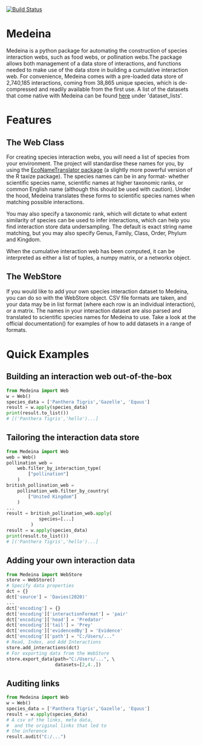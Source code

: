 [![Build Status](https://travis-ci.com/Daniel-Davies/Medeina.svg?branch=master)](https://travis-ci.com/Daniel-Davies/Medeina)

# Medeina

Medeina is a python package for automating the construction of species interaction webs, such as food webs, or pollination webs.The package allows both management of a data store of interactions, and functions needed to make use of the data store in building a cumulative interaction web. For convenience, Medeina comes with a pre-loaded data store of 2,740,185 interactions, coming from 38,865 unique species, which is de-compressed and readily available from the first use. A list of the datasets that come native with Medeina can be found [here](https://github.com/Daniel-Davies/MedeinaPublicationTests) under 'dataset_lists'.

#  Features

## The Web Class

For creating species interaction webs, you will need a list of species from your environment. The project will standardise these names for you, by using the [EcoNameTranslator package](https://pypi.org/project/EcoNameTranslator/) (a slightly more powerful version of the R taxize package). The species names can be in any format- whether scientific species name, scientific names at higher taxonomic ranks, or common English name (although this should be used with caution). Under the hood, Medeina translates these forms to scientific species names when matching possible interactions. 

You may also specify a taxonomic rank, which will dictate to what extent similarity of species can be used to infer interactions, which can help you find interaction store data undersampling. The default is exact string name matching, but you may also specify Genus, Family, Class, Order, Phylum and Kingdom.

When the cumulative interaction web has been computed, it can be interpreted as either a list of tuples, a numpy matrix, or a networkx object.

## The WebStore 

If you would like to add your own species interaction dataset to Medeina, you can do so with the WebStore object. CSV file formats are taken, and your data may be in list format (where each row is an individual interaction), or a matrix. The names in your interaction dataset are also parsed and translated to scientific species names for Medeina to use. Take a look at the official documentation() for examples of how to add datasets in a range of formats.

# Quick Examples

## Building an interaction web out-of-the-box
```python
from Medeina import Web
w = Web()       
species_data = ['Panthera Tigris','Gazelle', 'Equus']
result = w.apply(species_data)
print(result.to_list())
# [('Panthera Tigris','hello')...]
```

## Tailoring the interaction data store

```python
from Medeina import Web
web = Web()
pollination_web = 
    web.filter_by_interaction_type(  
        ["pollination"]
    )
british_pollination_web = 
    pollination_web.filter_by_country(
        ["United Kingdom"]
    )
...   
result = british_pollination_web.apply(
            species=[...]
         )
result = w.apply(species_data)
print(result.to_list())
# [('Panthera Tigris','hello')...]
```

## Adding your own interaction data
```python
from Medeina import WebStore
store = WebStore()
# Specify data properties
dct = {}
dct['source'] = 'Davies(2020)'
...
dct['encoding'] = {}
dct['encoding']['interactionFormat'] = 'pair'
dct['encoding']['head'] = 'Predator'
dct['encoding']['tail'] = 'Prey'
dct['encoding']['evidencedBy'] = 'Evidence'
dct['encoding']['path'] = "C:/Users/..."
# Read, Index, and Add Interactions
store.add_interactions(dct)
# For exporting data from the WebStore
store.export_data(path="C:/Users/...", \ 
                  datasets=[2,4..])
```


## Auditing links
```python
from Medeina import Web
w = Web()       
species_data = ['Panthera Tigris','Gazelle', 'Equus']
result = w.apply(species_data)
# A csv of the links, meta data,
#  and the original links that led to 
# the inference
result.audit("C:/...")  
```
